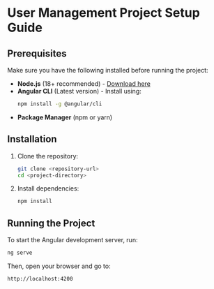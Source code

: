 # User Management Project Setup Guide

## Prerequisites
Make sure you have the following installed before running the project:
- **Node.js** (18+ recommended) - [Download here](https://nodejs.org/)
- **Angular CLI** (Latest version) - Install using:
  ```sh
  npm install -g @angular/cli
  ```
- **Package Manager** (npm or yarn)

## Installation
1. Clone the repository:
   ```sh
   git clone <repository-url>
   cd <project-directory>
   ```
2. Install dependencies:
   ```sh
   npm install
   ```

## Running the Project
To start the Angular development server, run:
```sh
ng serve
```
Then, open your browser and go to:
```
http://localhost:4200
```
